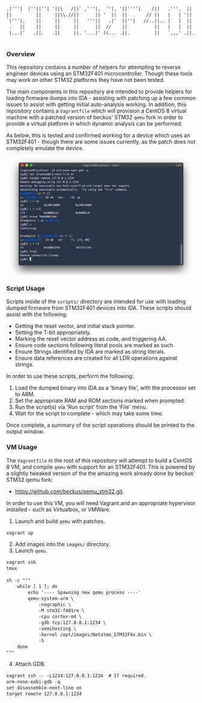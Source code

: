 ```
.|'''|  |''||''| '||\   /||` ,'''|,  ''|, '||''''|    /||   .''',  ||  
||         ||     ||\\.//||      || '  ||  ||  .    // ||   |   | '||  
`|'''|,    ||     ||     ||   '''||   .|'  ||''|   //..||.. |   |  ||  
 .   ||    ||     ||     ||      ||  //    ||          ||   |   |  ||  
 |...|'   .||.   .||     ||. '...|' ((... .||.         ||   `,,,' .||. 
                                                                       
```

### Overview

This repository contains a number of helpers for attempting to reverse
engineer devices using an STM32F401 microcontroller. Though these tools
may work on other STM32 platforms they have not been tested.

The main components in this repository are intended to provide helpers for
loading firmware dumps into IDA - assisting with patching up a few common
issues to assist with getting initial auto-analysis working. In addition,
this repository contains a `Vagrantfile` which will provision a CentOS 8
virtual machine with a patched version of beckus' STM32 `qemu` fork in order
to provide a virtual platform in which dynamic analysis can be performed.

As below, this is tested and confirmed working for a device which uses an
STM32F401 - though there are some issues currently, as the patch does not
completely emulate the device.

![STM32F401](./docs/images/gdb-attach.png?raw=true)

### Script Usage

Scripts inside of the `scripts/` directory are intended for use with loading
dumped firmware from STM32F401 devices into IDA. These scripts should assist
with the following:

  * Getting the reset vector, and initial stack pointer.
  * Setting the T-bit appropriately.
  * Marking the reset vector address as code, and triggering AA.
  * Ensure code sections following literal pools are marked as such.
  * Ensure Strings identified by IDA are marked as string literals.
  * Ensure data references are created for all LDR operations against strings.

In order to use these scripts, perform the following:

1. Load the dumped binary into IDA as a 'binary file', with the processor set
to ARM.
1. Set the appropriate RAM and ROM sections marked when prompted.
1. Run the script(s) via 'Run script' from the 'File' menu.
1. Wait for the script to complete - which may take some time.

Once complete, a summary of the script operations should be printed to the
output window.

### VM Usage

The `Vagrantfile` in the root of this repository will attempt to build a
CentOS 8 VM, and compile `qemu` with support for an STM32F401. This is
powered by a slightly tweaked version of the the amazing work already
done by beckus' STM32 qemu fork:

* https://github.com/beckus/qemu_stm32.git.

In order to use this VM, you will need Vagrant and an appropriate hypervisor
installed - such as Virtualbox, or VMWare.

1. Launch and build `qemu` with patches.
```
vagrant up
```
2. Add images into the `images/` directory.
3. Launch `qemu`.
```
vagrant ssh
tmux

sh -c """
    while [ 1 ]; do
        echo '---- Spawning new qemu process ----'
        qemu-system-arm \
            -nographic \
            -M stm32-f401re \
            -cpu cortex-m4 \
            -gdb tcp:127.0.0.1:1234 \
            -semihosting \
            -kernel /opt/images/Netatmo_STM32F4x.bin \
            -S
    done
"""
```
4. Attach GDB.
```
vagrant ssh -- -L1234:127.0.0.1:1234  # If required.
arm-none-eabi-gdb -q
set disassemble-next-line on
target remote 127.0.0.1:1234

```
